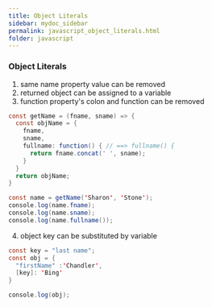 ```yaml
---
title: Object Literals
sidebar: mydoc_sidebar
permalink: javascript_object_literals.html
folder: javascript
---
```


### Object Literals
1. same name property value can be removed
2. returned object can be assigned to a variable
3. function property's colon and function can be removed

```java
const getName = (fname, sname) => {
  const objName = {
    fname,
    sname,
    fullname: function() { // ==> fullname() {
      return fname.concat(' ', sname);
    }
  }
  return objName;
}

const name = getName('Sharon', 'Stone');
console.log(name.fname);
console.log(name.sname);
console.log(name.fullname());

```

4. object key can be substituted by variable
```java
const key = "last name";
const obj = {
  "firstName" :'Chandler',
  [key]: 'Bing'
}

console.log(obj);
```